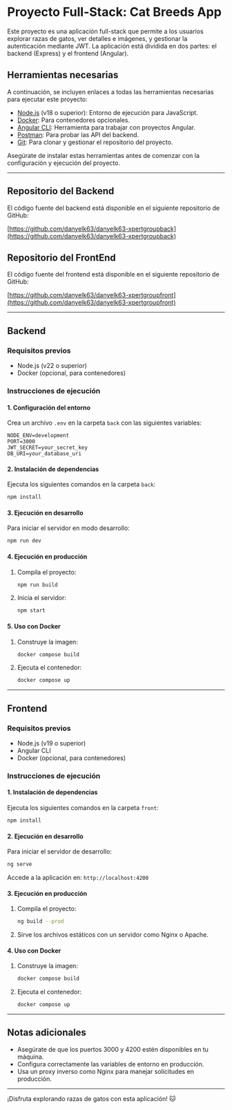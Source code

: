 # Proyecto Full-Stack: Cat Breeds App

Este proyecto es una aplicación full-stack que permite a los usuarios explorar razas de gatos, ver detalles e imágenes, y gestionar la autenticación mediante JWT. La aplicación está dividida en dos partes: el backend (Express) y el frontend (Angular).

## Herramientas necesarias

A continuación, se incluyen enlaces a todas las herramientas necesarias para ejecutar este proyecto:

- [Node.js](https://nodejs.org/) (v18 o superior): Entorno de ejecución para JavaScript.
- [Docker](https://www.docker.com/): Para contenedores opcionales.
- [Angular CLI](https://angular.io/cli): Herramienta para trabajar con proyectos Angular.
- [Postman](https://www.postman.com/): Para probar las API del backend.
- [Git](https://git-scm.com/): Para clonar y gestionar el repositorio del proyecto.

Asegúrate de instalar estas herramientas antes de comenzar con la configuración y ejecución del proyecto.

---

## Repositorio del Backend

El código fuente del backend está disponible en el siguiente repositorio de GitHub:

[https://github.com/danyelk63/danyelk63-xpertgroupback](https://github.com/danyelk63/danyelk63-xpertgroupback)

## Repositorio del FrontEnd

El código fuente del frontend está disponible en el siguiente repositorio de GitHub:

[https://github.com/danyelk63/danyelk63-xpertgroupfront](https://github.com/danyelk63/danyelk63-xpertgroupfront)

---

## **Backend**

### **Requisitos previos**
- Node.js (v22 o superior)
- Docker (opcional, para contenedores)

### **Instrucciones de ejecución**

#### **1. Configuración del entorno**
Crea un archivo `.env` en la carpeta `back` con las siguientes variables:

```env
NODE_ENV=development
PORT=3000
JWT_SECRET=your_secret_key
DB_URI=your_database_uri
```

#### **2. Instalación de dependencias**
Ejecuta los siguientes comandos en la carpeta `back`:

```bash
npm install
```

#### **3. Ejecución en desarrollo**
Para iniciar el servidor en modo desarrollo:

```bash
npm run dev
```

#### **4. Ejecución en producción**
1. Compila el proyecto:
   ```bash
   npm run build
   ```
2. Inicia el servidor:
   ```bash
   npm start
   ```

#### **5. Uso con Docker**
1. Construye la imagen:
   ```bash
   docker compose build
   ```
2. Ejecuta el contenedor:
   ```bash
   docker compose up
   ```

---

## **Frontend**

### **Requisitos previos**
- Node.js (v19 o superior)
- Angular CLI
- Docker (opcional, para contenedores)

### **Instrucciones de ejecución**

#### **1. Instalación de dependencias**
Ejecuta los siguientes comandos en la carpeta `front`:

```bash
npm install
```

#### **2. Ejecución en desarrollo**
Para iniciar el servidor de desarrollo:

```bash
ng serve
```

Accede a la aplicación en: `http://localhost:4200`

#### **3. Ejecución en producción**
1. Compila el proyecto:
   ```bash
   ng build --prod
   ```
2. Sirve los archivos estáticos con un servidor como Nginx o Apache.

#### **4. Uso con Docker**
1. Construye la imagen:
   ```bash
   docker compose build
   ```
2. Ejecuta el contenedor:
   ```bash
   docker compose up
   ```

---

## **Notas adicionales**
- Asegúrate de que los puertos 3000 y 4200 estén disponibles en tu máquina.
- Configura correctamente las variables de entorno en producción.
- Usa un proxy inverso como Nginx para manejar solicitudes en producción.

---

¡Disfruta explorando razas de gatos con esta aplicación! 🐱
